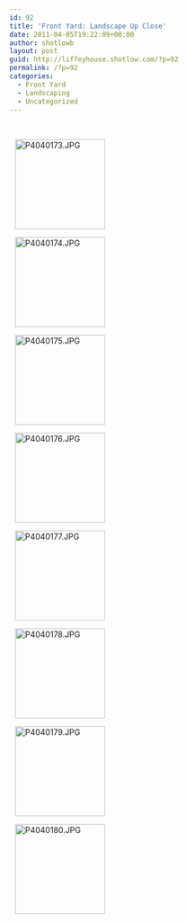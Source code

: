 ```yaml
---
id: 92
title: 'Front Yard: Landscape Up Close'
date: 2011-04-05T19:22:09+00:00
author: shotlowb
layout: post
guid: http://liffeyhouse.shotlow.com/?p=92
permalink: /?p=92
categories:
  - Front Yard
  - Landscaping
  - Uncategorized
---
```

&nbsp;

<div class="pie-gallery alignGalleryLeft">
  <div class="pie-item" style="margin: 10px 10px 10px 10px;">
    <p class="pie-img-wrapper">
      <a rel="lightbox[2011-3-2-19-21-40]" href="http://lh5.ggpht.com/_UnHIABd3xdI/TZnXt1_AB8I/AAAAAAAAAJg/oJz8OvUkbn4/P4040173.JPG?imgmax=640"><img class="pie-img" src="http://lh5.ggpht.com/_UnHIABd3xdI/TZnXt1_AB8I/AAAAAAAAAJg/oJz8OvUkbn4/s160-c/P4040173.JPG" alt="P4040173.JPG" width="160" height="160" /></a>
    </p>
  </div>
  
  <div class="pie-item" style="margin: 10px 10px 10px 10px;">
    <p class="pie-img-wrapper">
      <a rel="lightbox[2011-3-2-19-21-40]" href="http://lh3.ggpht.com/_UnHIABd3xdI/TZnXu9LyZMI/AAAAAAAAAJk/TskNxoWPZJk/P4040174.JPG?imgmax=640"><img class="pie-img" src="http://lh3.ggpht.com/_UnHIABd3xdI/TZnXu9LyZMI/AAAAAAAAAJk/TskNxoWPZJk/s160-c/P4040174.JPG" alt="P4040174.JPG" width="160" height="160" /></a>
    </p>
  </div>
  
  <div class="pie-item" style="margin: 10px 10px 10px 10px;">
    <p class="pie-img-wrapper">
      <a rel="lightbox[2011-3-2-19-21-40]" href="http://lh6.ggpht.com/_UnHIABd3xdI/TZnXwH2gflI/AAAAAAAAAJo/jD-_iQJqxsE/P4040175.JPG?imgmax=640"><img class="pie-img" src="http://lh6.ggpht.com/_UnHIABd3xdI/TZnXwH2gflI/AAAAAAAAAJo/jD-_iQJqxsE/s160-c/P4040175.JPG" alt="P4040175.JPG" width="160" height="160" /></a>
    </p>
  </div>
  
  <div class="pie-item" style="margin: 10px 10px 10px 10px;">
    <p class="pie-img-wrapper">
      <a rel="lightbox[2011-3-2-19-21-40]" href="http://lh4.ggpht.com/_UnHIABd3xdI/TZnXxS69k-I/AAAAAAAAAJs/moHhzRzSWIM/P4040176.JPG?imgmax=640"><img class="pie-img" src="http://lh4.ggpht.com/_UnHIABd3xdI/TZnXxS69k-I/AAAAAAAAAJs/moHhzRzSWIM/s160-c/P4040176.JPG" alt="P4040176.JPG" width="160" height="160" /></a>
    </p>
  </div>
  
  <div class="pie-item" style="margin: 10px 10px 10px 10px;">
    <p class="pie-img-wrapper">
      <a rel="lightbox[2011-3-2-19-21-40]" href="http://lh6.ggpht.com/_UnHIABd3xdI/TZnXyER4i1I/AAAAAAAAAJw/H5ewLFn8uCY/P4040177.JPG?imgmax=640"><img class="pie-img" src="http://lh6.ggpht.com/_UnHIABd3xdI/TZnXyER4i1I/AAAAAAAAAJw/H5ewLFn8uCY/s160-c/P4040177.JPG" alt="P4040177.JPG" width="160" height="160" /></a>
    </p>
  </div>
  
  <div class="pie-item" style="margin: 10px 10px 10px 10px;">
    <p class="pie-img-wrapper">
      <a rel="lightbox[2011-3-2-19-21-40]" href="http://lh4.ggpht.com/_UnHIABd3xdI/TZnXzHWe7xI/AAAAAAAAAJ0/yklSmXo1GXk/P4040178.JPG?imgmax=640"><img class="pie-img" src="http://lh4.ggpht.com/_UnHIABd3xdI/TZnXzHWe7xI/AAAAAAAAAJ0/yklSmXo1GXk/s160-c/P4040178.JPG" alt="P4040178.JPG" width="160" height="160" /></a>
    </p>
  </div>
  
  <div class="pie-item" style="margin: 10px 10px 10px 10px;">
    <p class="pie-img-wrapper">
      <a rel="lightbox[2011-3-2-19-21-40]" href="http://lh5.ggpht.com/_UnHIABd3xdI/TZnX0Q6KdcI/AAAAAAAAAJ4/adbk7e5oueY/P4040179.JPG?imgmax=640"><img class="pie-img" src="http://lh5.ggpht.com/_UnHIABd3xdI/TZnX0Q6KdcI/AAAAAAAAAJ4/adbk7e5oueY/s160-c/P4040179.JPG" alt="P4040179.JPG" width="160" height="160" /></a>
    </p>
  </div>
  
  <div class="pie-item" style="margin: 10px 10px 10px 10px;">
    <p class="pie-img-wrapper">
      <a rel="lightbox[2011-3-2-19-21-40]" href="http://lh3.ggpht.com/_UnHIABd3xdI/TZnX1FZRucI/AAAAAAAAAJ8/AsAvdcZa5-k/P4040180.JPG?imgmax=640"><img class="pie-img" src="http://lh3.ggpht.com/_UnHIABd3xdI/TZnX1FZRucI/AAAAAAAAAJ8/AsAvdcZa5-k/s160-c/P4040180.JPG" alt="P4040180.JPG" width="160" height="160" /></a>
    </p>
  </div>
</div>

&nbsp;